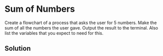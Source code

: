 # Sum of Numbers

Create a flowchart of a process that asks the user for 5 numbers. Make the sum of all the numbers the user gave. Output the result to the terminal. Also list the variables that you expect to need for this.

## Solution

<!-- Place your solution here. You can remove this comment -->
